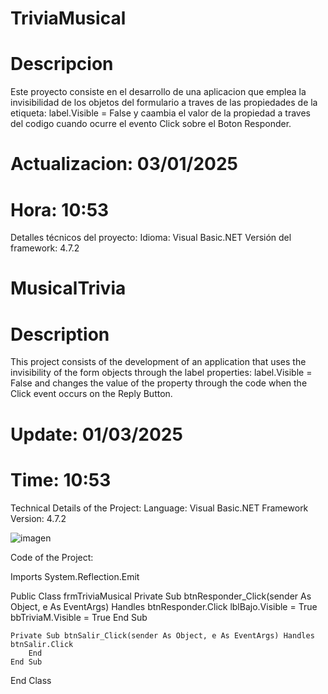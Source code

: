 # TriviaMusical

# Descripcion

 Este proyecto consiste en el desarrollo de una aplicacion que emplea
 la invisibilidad de los objetos del formulario a traves de las 
 propiedades de la etiqueta: label.Visible = False y caambia el valor 
 de la propiedad a traves del codigo cuando ocurre el evento Click 
 sobre el Boton Responder.
 
 # Actualizacion: 03/01/2025
 # Hora: 10:53

Detalles técnicos del proyecto:
Idioma: Visual Basic.NET
Versión del framework: 4.7.2

# MusicalTrivia

# Description

This project consists of the development of an application that uses
the invisibility of the form objects through the
label properties: label.Visible = False and changes the value
of the property through the code when the Click event occurs
on the Reply Button.

# Update: 01/03/2025
# Time: 10:53

Technical Details of the Project:
Language: Visual Basic.NET
Framework Version: 4.7.2

![imagen](https://github.com/user-attachments/assets/c95c578a-e896-4ebd-9ce3-f764bae44dad)

Code of the Project:

Imports System.Reflection.Emit

Public Class frmTriviaMusical
    Private Sub btnResponder_Click(sender As Object, e As EventArgs) Handles btnResponder.Click
        lblBajo.Visible = True
        bbTriviaM.Visible = True
    End Sub

    Private Sub btnSalir_Click(sender As Object, e As EventArgs) Handles btnSalir.Click
        End
    End Sub
End Class
